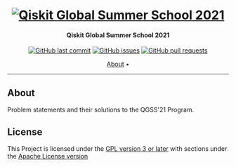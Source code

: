 <h1 align="center">
  <br>
  <a href="https://github.com/akshaaatt/Qiskit-Global-Summer-School-2021/archive/master.zip"><img src="https://i.ytimg.com/vi/Rs2TzarBX5I/maxresdefault.jpg" alt="Qiskit Global Summer School 2021"></a>
</h1>

<h4 align="center">Qiskit Global Summer School 2021</h4>

<p align="center">
    <a href="https://github.com/akshaaatt/Qiskit-Global-Summer-School-2021/commits/master">
    <img src="https://img.shields.io/github/last-commit/akshaaatt/Qiskit-Global-Summer-School-2021.svg?style=flat-square&logo=github&logoColor=white"
         alt="GitHub last commit"></a>
    <a href="https://github.com/akshaaatt/Qiskit-Global-Summer-School-2021/issues">
    <img src="https://img.shields.io/github/issues-raw/akshaaatt/Qiskit-Global-Summer-School-2021.svg?style=flat-square&logo=github&logoColor=white"
         alt="GitHub issues"></a>
    <a href="https://github.com/akshaaatt/Qiskit-Global-Summer-School-2021/pulls">
    <img src="https://img.shields.io/github/issues-pr-raw/akshaaatt/Qiskit-Global-Summer-School-2021.svg?style=flat-square&logo=github&logoColor=white"
         alt="GitHub pull requests"></a>
</p>
      
<p align="center">
  <a href="#about">About</a> •
</p>

---

## About
Problem statements and their solutions to the QGSS'21 Program.


## License

This Project is licensed under the [GPL version 3 or later](https://www.gnu.org/licenses/gpl-3.0.html) with sections under the [Apache License version](https://www.apache.org/licenses/LICENSE-2.0.html) 

